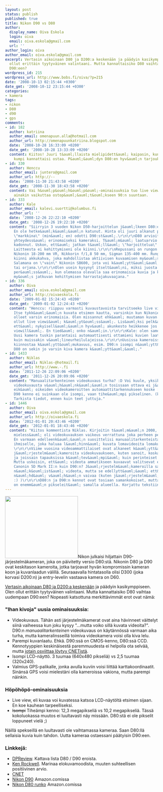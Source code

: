 ```yaml
---
layout: post
status: publish
published: true
title: Nikon D90 vs D80
author:
  display_name: Oiva Eskola
  login: oiva
  email: oiva.eskola@gmail.com
  url: ''
author_login: oiva
author_email: oiva.eskola@gmail.com
excerpt: Vertasin aikoinaan D80 ja D200:a keskenään ja päädyin kasikymppiseen. Olen
  ollut erittäin tyytyväinen valintaani. Mutta kannattaisiko D80 vaihtaa uudempaan
  D90:een?
wordpress_id: 215
wordpress_url: http://www.bobs.fi/oiva/?p=215
date: '2008-10-13 02:15:44 +0300'
date_gmt: '2008-10-12 23:15:44 +0300'
categories:
- kamera
tags:
- nikon
- D80
- d90
- gps
comments:
- id: 182
  author: katriina
  author_email: omenapuun.alla@hotmail.com
  author_url: http://omenapuunkatriina.blogspot.com
  date: '2008-10-28 16:33:09 +0200'
  date_gmt: '2008-10-28 13:33:09 +0200'
  content: Kiitos! Juuri t&auml;llaista mielipidett&auml; kaipasin, kun juuri mietin,
    kumpi kannattaisi ostaa. P&auml;&auml;dyn D80:en hyv&auml;n tarjouksen takia.
- id: 330
  author: Henccu
  author_email: juntero@gmail.com
  author_url: http://--
  date: '2008-11-30 21:43:58 +0200'
  date_gmt: '2008-11-30 18:43:58 +0200'
  content: Vai h&ouml;p&ouml;h&ouml;p&ouml;-ominaisuuksia tuo live view? Mulla se
    ainakin vaikuttaa ostop&auml;&auml;t&ouml;kseen 90:n suuntaan.
- id: 333
  author: Kale
  author_email: kalevi.suortti@kolumbus.fi
  author_url: ''
  date: '2008-12-26 22:22:10 +0200'
  date_gmt: '2008-12-26 19:22:10 +0200'
  content: "Siirryin 3 vuoden Nikon D50-harjoittelun j&auml;lkeen D80:een toukokuussa-08.
    En ole hetke&auml;k&auml;&auml;n katunut. Hinta oli juuri alkanut pudota, kun
    \"markkina\" (min&auml; en) odotti D90:st&auml;.\r\n\r\nD80 arvioitiin julkistuksensa
    yhteydess&auml; erinomaiseksi kameraksi. T&auml;m&auml; laatuarvio ei ole mihink&auml;n
    kadonnut. Uskon, ett&auml; jatkan t&auml;ll&auml; \"harjoittelua\" useamman vuoden.
    Laitteesta ei kehittymiseni ole kiinni.\r\n\r\nRepussani on rungon lis&auml;ksi
    Nikonin 18-200 mm VR, Nikkorin f/1,8 50 mm, Sigman 135-400 mm. Rungossa on
    kiinni akkukahva, joka mahdollistaa aktiivisen kuvaamisen my&ouml;s pystyll&auml;.
    Salamana on \"vain\" Nikonin SB600, jota voi k&auml;ytt&auml;&auml; kamerassa
    tai orjana.\r\n\r\nOlen usein kysynyt itselt&auml;ni, miksi juosta aina \"uusimman\"
    per&auml;ss&auml;, kun olemassa olevalla saa erinomaisia kuvia ja kun se mahdollistaa
    my&ouml;s jatkuvan kehittymisen harrastajakuvaajana."
- id: 336
  author: Oiva
  author_email: oiva.eskola@gmail.com
  author_url: http://oivaeskola.fi
  date: '2009-01-02 15:24:43 +0200'
  date_gmt: '2009-01-02 12:24:43 +0200'
  content: "Henccu: riippuu varmasti kuvaustavoista tarvitseeko live viewi&auml;.
    Itse tykk&auml;&auml;n kuvata etsimen kautta, varsinkin kun Nikonien etsimet ovat
    olleet varsin erinomaisia. Olen missannut ehk&auml; muutaman kuvan kun ei ole
    ollut live viewi&auml; k&auml;yt&ouml;ss&auml;. Lis&auml;ksi pelk&auml;&auml;n
    ett&auml; nykyisell&auml;&auml;n hyv&auml; akunkesto heikkenee jos kuvaisi live
    viewill&auml;. En tied&auml; onko n&auml;in.\r\n\r\nKale: olen samoilla linjoilla.
    Uusi kamera tuskin parantaisi automaattisesti ottamieni kuvien laatua. Sama juttu
    kuin muissakin v&auml;lineurheilulajeissa.\r\n\r\nUusissa kameroissa sen sijaan
    kiinnostaa k&auml;ytt&ouml;mukavuus, esim. D90:n isompi n&auml;ytt&ouml;, mutta
    D80 on sekin jo varsin kiva kamera k&auml;ytt&auml;&auml;."
- id: 1433
  author: Niklas
  author_email: Niklas-@hotmail.fi
  author_url: http://www.-.fi
  date: '2011-12-26 22:09:06 +0200'
  date_gmt: '2011-12-26 20:09:06 +0200'
  content: "Manuaalitarkenteinen videokuvaus turha? :D Voi kuule, yksik&auml;&auml;n
    videokuvausta v&auml;h&auml;nk&auml;&auml;n tosissaan ottava ei j&auml;rjestelmien
    eik&auml; oikeiden videokameroitten automaattitarkennukseen koske :D\r\nLis&auml;ksi
    D90 kenno ei suinkaan ole isompi, vaan tihe&auml;mpi pikselinen. (korkeampi resoluutioinen).
    Tarkista tiedot, ennen kuin teet juttuja."
- id: 1446
  author: Oiva
  author_email: oiva.eskola@gmail.com
  author_url: http://oivaeskola.fi
  date: '2012-01-01 20:43:46 +0200'
  date_gmt: '2012-01-01 18:43:46 +0200'
  content: "Kiitos kommentista Niklas. Kirjoitin t&auml;m&auml;n 2008, ja silloin
    mieless&auml; oli videokuvauksen vaikeus verrattuna joka perheen perus-ixukseen.
    En varmaan edelleenk&auml;&auml;n suosittelisi manuaalitarkenteista videokuvausta
    ihmiselle, joka haluaa l&auml;hinn&auml; kuvata lomavideoita lomakuvien ohessa.
    \r\n\r\nViime vuosina videoammattilaiset ovat alkaneet k&auml;ytt&auml;&auml;
    j&auml;rjestelm&auml;kameroita videokuvaukseen, kuten sanoit, koska ne ovat edullisempia
    ja joissain tapauksissa k&auml;tev&auml;mpi&auml; kuin perinteiset videokamerat.
    Mutta uskoisin, ett&auml; videota ammatikseen kuvaavat valitsevat ennemmin esimerkiksi
    Canonin 5D Mark II:n kuin D90:n? J&auml;rjestelm&auml;kameroilla saa hyv&auml;n
    n&auml;k&ouml;ist&auml; videota, mutta se edellytt&auml;&auml; ett&auml; jaksaa
    n&auml;hd&auml; v&auml;h&auml;n vaivaa (kuten j&auml;rjestelm&auml;kameralla valokuvaaminenkin
    :) )\r\n\r\nD80:n ja D90:n kennot ovat tosiaan samankokoiset, mutta D90:ss&auml;
    on enemm&auml;n pikseleit&auml; samalla alueella. Korjattu tekstiin."
---
```

<p><a href="http://www.flickr.com/photos/buglugs/2891387638/"><img class="alignnone" title="Nikon D90" src="http://farm4.static.flickr.com/3166/2891387638_f28a31db24_m.jpg" alt="" width="240" height="204" /></a>Nikon julkaisi hiljattain D90-j&auml;rjestelm&auml;kameran, joka on p&auml;ivitetty versio D80:st&auml;. Nikonin D80 ja D90 ovat keskitason kameroita, jotka tarjoavat hyv&auml;n kompromissin kameran koon ja kuvanlaadun v&auml;lill&auml;. Seuraaavalla hintatasolla olisi D300 (joka korvasi D200:n) ja entry-levelin vastaava kamera on D60.</p>
<p><a title="Mik&auml; digij&auml;rkk&auml;ri? Nikon D80 vs. D200" href="http://www.bobs.fi/oiva/wp-admin/post.php?action=edit&amp;post=6">Vertasin aikoinaan D80 ja D200:a kesken&auml;&auml;n</a> ja p&auml;&auml;dyin kasikymppiseen. Olen ollut eritt&auml;in tyytyv&auml;inen valintaani. Mutta kannattaisiko D80 vaihtaa uudempaan D90:een? Nopeasti katsottuna merkitt&auml;vimm&auml;t erot ovat n&auml;m&auml;:<a id="more"></a><a id="more-215"></a></p>
<h3>"Ihan kivoja" uusia ominaisuuksia:</h3>
<ul>
<li>Videokuvaus. T&auml;h&auml;n asti j&auml;rjestelm&auml;kamerat ovat aina h&auml;vinneet v&auml;ittelyt siin&auml; vaiheessa kun joku kysyy "...mutta voiko sill&auml; kuvata videoita?". D90:n <em>manuaalitarkenteinen</em> videokuvaus on k&auml;yt&auml;nn&ouml;ss&auml; varmaan aika turha, mutta kameralinsseill&auml; toimiva videokamera voisi olla kiva lelu.</li>
<li>Parempi kuvanlaatu. Ehk&auml;. D90:ss&auml; on CMOS-kenno, D80:ss&auml; CCD. Kennotyyppien keskin&auml;isest&auml; paremmuudesta ei helpolla ota selv&auml;&auml;, mutta <a title="New CMOS sensors catching on in cameras" href="http://news.cnet.com/8301-13580_3-9860021-39.html">jotain osviittaa l&ouml;ytyy CNETist&auml;</a>.</li>
<li>Isompi LCD-n&auml;ytt&ouml;. 3 tuumaa (640x480 pikseli&auml;) vs 2,5 tuumaa (320x240).</li>
<li>Valmius GPS-palikalle, jonka avulla kuviin voisi liitt&auml;&auml; karttakoordinaatit. Sin&auml;ns&auml; GPS voisi mielest&auml;ni olla kameroissa vakiona, mutta parempi n&auml;inkin.</li>
</ul>
<h3>H&ouml;p&ouml;h&ouml;p&ouml;-ominaisuuksia</h3>
<ul>
<li>Live view, eli kuvaa voi kuvatessa katsoa LCD-n&auml;yt&ouml;lt&auml; etsimen sijaan. En koe kauhean tarpeelliseksi.</li>
<li><del>Isompi</del>&nbsp;Tihe&auml;mpi kenno: 12,3 megapikseli&auml; vs 10,2 megapikseli&auml;. T&auml;ss&auml; kokoluokassa muutos ei luultavasti n&auml;y miss&auml;&auml;n. D80:st&auml; ei ole pikselit loppuneet viel&auml; ;)</li>
</ul>
<p>N&auml;ill&auml; spekseill&auml; en luultavasti ole vaihtamassa kameraa. Saan D80:ll&auml; sellaisia kuvia kuin tahdon. Uutta kameraa ostaessani p&auml;&auml;tyisin D90:een.</p>
<h3>Linkkej&auml;:</h3>
<ul>
<li><a title="dpreview: Nikon D90 hands-on preview" href="http://www.dpreview.com/previews/nikond90/">DPReview</a>. Kattava lista D80 / D90 eroista.</li>
<li><a href="http://www.kenrockwell.com/nikon/d90.htm">Ken Rockwell</a>. Marinaa elokuvamoodista, muuten suhteellisen positiivinen arvio.</li>
<li><a title="CNET: Nikon D90 at long last" href="http://news.cnet.com/8301-17938_105-10026094-1.html">CNET</a></li>
<li><a href="http://www.amazon.com/gp/product/B001ENOZY4?ie=UTF8&amp;tag=bobsfi-20&amp;linkCode=as2&amp;camp=1789&amp;creative=9325&amp;creativeASIN=B001ENOZY4">Nikon D90</a><img style="border: none !important; margin: 0px !important;" src="http://www.assoc-amazon.com/e/ir?t=bobsfi-20&amp;l=as2&amp;o=1&amp;a=B001ENOZY4" alt="" width="1" height="1" border="0" /> Amazon.comissa</li>
<li><a href="http://www.amazon.com/gp/product/B000HGMX5M?ie=UTF8&amp;tag=bobsfi-20&amp;linkCode=as2&amp;camp=1789&amp;creative=9325&amp;creativeASIN=B000HGMX5M">Nikon D80 runko</a><img style="border: none !important; margin: 0px !important;" src="http://www.assoc-amazon.com/e/ir?t=bobsfi-20&amp;l=as2&amp;o=1&amp;a=B000HGMX5M" alt="" width="1" height="1" border="0" /> Amazon.comissa</li>
</ul>

